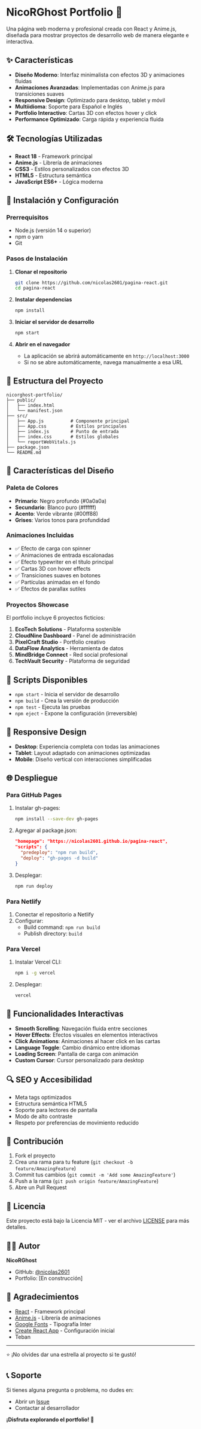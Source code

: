 # NicoRGhost Portfolio 🚀

Una página web moderna y profesional creada con React y Anime.js, diseñada para mostrar proyectos de desarrollo web de manera elegante e interactiva.

## ✨ Características

- **Diseño Moderno**: Interfaz minimalista con efectos 3D y animaciones fluidas
- **Animaciones Avanzadas**: Implementadas con Anime.js para transiciones suaves
- **Responsive Design**: Optimizado para desktop, tablet y móvil
- **Multiidioma**: Soporte para Español e Inglés
- **Portfolio Interactivo**: Cartas 3D con efectos hover y click
- **Performance Optimizado**: Carga rápida y experiencia fluida

## 🛠️ Tecnologías Utilizadas

- **React 18** - Framework principal
- **Anime.js** - Librería de animaciones
- **CSS3** - Estilos personalizados con efectos 3D
- **HTML5** - Estructura semántica
- **JavaScript ES6+** - Lógica moderna

## 🚀 Instalación y Configuración

### Prerrequisitos

- Node.js (versión 14 o superior)
- npm o yarn
- Git

### Pasos de Instalación

1. **Clonar el repositorio**
   ```bash
   git clone https://github.com/nicolas2601/pagina-react.git
   cd pagina-react
   ```

2. **Instalar dependencias**
   ```bash
   npm install
   ```

3. **Iniciar el servidor de desarrollo**
   ```bash
   npm start
   ```

4. **Abrir en el navegador**
   - La aplicación se abrirá automáticamente en `http://localhost:3000`
   - Si no se abre automáticamente, navega manualmente a esa URL

## 📁 Estructura del Proyecto

```
nicorghost-portfolio/
├── public/
│   ├── index.html
│   └── manifest.json
├── src/
│   ├── App.js          # Componente principal
│   ├── App.css         # Estilos principales
│   ├── index.js        # Punto de entrada
│   ├── index.css       # Estilos globales
│   └── reportWebVitals.js
├── package.json
└── README.md
```

## 🎨 Características del Diseño

### Paleta de Colores
- **Primario**: Negro profundo (#0a0a0a)
- **Secundario**: Blanco puro (#ffffff)
- **Acento**: Verde vibrante (#00ff88)
- **Grises**: Varios tonos para profundidad

### Animaciones Incluidas
- ✅ Efecto de carga con spinner
- ✅ Animaciones de entrada escalonadas
- ✅ Efecto typewriter en el título principal
- ✅ Cartas 3D con hover effects
- ✅ Transiciones suaves en botones
- ✅ Partículas animadas en el fondo
- ✅ Efectos de parallax sutiles

### Proyectos Showcase
El portfolio incluye 6 proyectos ficticios:
1. **EcoTech Solutions** - Plataforma sostenible
2. **CloudNine Dashboard** - Panel de administración
3. **PixelCraft Studio** - Portfolio creativo
4. **DataFlow Analytics** - Herramienta de datos
5. **MindBridge Connect** - Red social profesional
6. **TechVault Security** - Plataforma de seguridad

## 🔧 Scripts Disponibles

- `npm start` - Inicia el servidor de desarrollo
- `npm build` - Crea la versión de producción
- `npm test` - Ejecuta las pruebas
- `npm eject` - Expone la configuración (irreversible)

## 📱 Responsive Design

- **Desktop**: Experiencia completa con todas las animaciones
- **Tablet**: Layout adaptado con animaciones optimizadas
- **Mobile**: Diseño vertical con interacciones simplificadas

## 🌐 Despliegue

### Para GitHub Pages
1. Instalar gh-pages:
   ```bash
   npm install --save-dev gh-pages
   ```

2. Agregar al package.json:
   ```json
   "homepage": "https://nicolas2601.github.io/pagina-react",
   "scripts": {
     "predeploy": "npm run build",
     "deploy": "gh-pages -d build"
   }
   ```

3. Desplegar:
   ```bash
   npm run deploy
   ```

### Para Netlify
1. Conectar el repositorio a Netlify
2. Configurar:
   - Build command: `npm run build`
   - Publish directory: `build`

### Para Vercel
1. Instalar Vercel CLI:
   ```bash
   npm i -g vercel
   ```

2. Desplegar:
   ```bash
   vercel
   ```

## 🎯 Funcionalidades Interactivas

- **Smooth Scrolling**: Navegación fluida entre secciones
- **Hover Effects**: Efectos visuales en elementos interactivos
- **Click Animations**: Animaciones al hacer click en las cartas
- **Language Toggle**: Cambio dinámico entre idiomas
- **Loading Screen**: Pantalla de carga con animación
- **Custom Cursor**: Cursor personalizado para desktop

## 🔍 SEO y Accesibilidad

- Meta tags optimizados
- Estructura semántica HTML5
- Soporte para lectores de pantalla
- Modo de alto contraste
- Respeto por preferencias de movimiento reducido

## 🤝 Contribución

1. Fork el proyecto
2. Crea una rama para tu feature (`git checkout -b feature/AmazingFeature`)
3. Commit tus cambios (`git commit -m 'Add some AmazingFeature'`)
4. Push a la rama (`git push origin feature/AmazingFeature`)
5. Abre un Pull Request

## 📄 Licencia

Este proyecto está bajo la Licencia MIT - ver el archivo [LICENSE](LICENSE) para más detalles.

## 👨‍💻 Autor

**NicoRGhost**
- GitHub: [@nicolas2601](https://github.com/nicolas2601)
- Portfolio: [En construcción]

## 🙏 Agradecimientos

- [React](https://reactjs.org/) - Framework principal
- [Anime.js](https://animejs.com/) - Librería de animaciones
- [Google Fonts](https://fonts.google.com/) - Tipografía Inter
- [Create React App](https://create-react-app.dev/) - Configuración inicial
- Teban

---

⭐ ¡No olvides dar una estrella al proyecto si te gustó!

## 📞 Soporte

Si tienes alguna pregunta o problema, no dudes en:
- Abrir un [Issue](https://github.com/nicolas2601/pagina-react/issues)
- Contactar al desarrollador

**¡Disfruta explorando el portfolio! 🎉**
